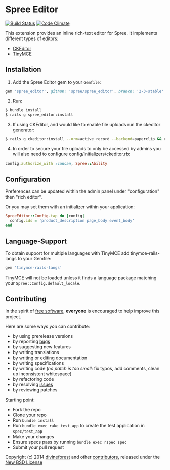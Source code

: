 # Spree Editor

[![Build Status](https://api.travis-ci.org/spree/spree_editor.png?branch=master)](https://travis-ci.org/spree/spree_editor)
[![Code Climate](https://codeclimate.com/github/spree/spree_editor.png)](https://codeclimate.com/github/spree/spree_editor)

This extension provides an inline rich-text editor for Spree. It implements different types of editors:

- [CKEditor][1]
- [TinyMCE][2]

## Installation

1. Add the Spree Editor gem to your `Gemfile`:
  ```ruby
  gem 'spree_editor', github: 'spree/spree_editor', branch: '2-3-stable'
  ```

2. Run:
  ```sh
  $ bundle install
  $ rails g spree_editor:install
  ```

3. If using CKEditor, and would like to enable file uploads run the ckeditor generator:
  ```sh
  $ rails g ckeditor:install --orm=active_record --backend=paperclip && rake db:migrate
  ```

4. In order to secure your file uploads to only be accessed by admins you will also need to configure config/initializers/ckeditor.rb:
  ```ruby
  config.authorize_with :cancan, Spree::Ability
  ```

## Configuration

Preferences can be updated within the admin panel under "configuration" then "rich editor".

Or you may set them with an initializer within your application:

```ruby
SpreeEditor::Config.tap do |config|
  config.ids = 'product_description page_body event_body'
end
```

## Language-Support

To obtain support for multiple languages with TinyMCE add tinymce-rails-langs to your Gemfile:

```ruby
gem 'tinymce-rails-langs'
```

TinyMCE will not be loaded unless it finds a language package matching your `Spree::Config.default_locale`.

## Contributing

In the spirit of [free software][3], **everyone** is encouraged to help improve this project.

Here are some ways *you* can contribute:

* by using prerelease versions
* by reporting [bugs][4]
* by suggesting new features
* by writing translations
* by writing or editing documentation
* by writing specifications
* by writing code (*no patch is too small*: fix typos, add comments, clean up inconsistent whitespace)
* by refactoring code
* by resolving [issues][4]
* by reviewing patches

Starting point:

* Fork the repo
* Clone your repo
* Run `bundle install`
* Run `bundle exec rake test_app` to create the test application in `spec/test_app`
* Make your changes
* Ensure specs pass by running `bundle exec rspec spec`
* Submit your pull request

Copyright (c) 2014 [divineforest][5] and other [contributors][6], released under the [New BSD License][7]

[1]: http://ckeditor.com
[2]: http://www.tinymce.com
[3]: http://www.fsf.org/licensing/essays/free-sw.html
[4]: https://github.com/sttermo/spree_editor/issues
[5]: https://github.com/divineforest
[6]: https://github.com/sttermo/spree_editor/graphs/contributors
[7]: https://github.com/sttermo/spree_editor/blob/master/LICENSE.md

